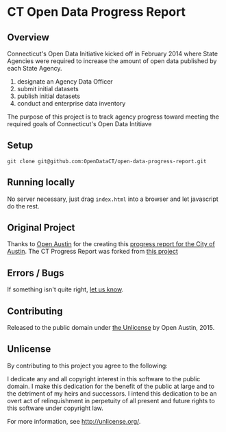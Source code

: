# CT Open Data Progress Report

## Overview

Connecticut's Open Data Initiative kicked off in February 2014 where State Agencies were required to increase the amount of open data published by each State Agency.

1. designate an Agency Data Officer
2. submit initial datasets
3. publish initial datasets
4. conduct and enterprise data inventory 

The purpose of this project is to track agency progress toward meeting the required goals of Connecticut's Open Data Intitiave

## Setup

`git clone git@github.com:OpenDataCT/open-data-progress-report.git`

## Running locally

No server necessary, just drag `index.html` into a browser and let javascript do the rest.

## Original Project

Thanks to [Open Austin](https://github.com/open-austin) for the creating this [progress report for the City of Austin](http://open-austin.github.io/open-data-progress-report/). The CT Progress Report was forked from [this project](https://github.com/open-austin/open-data-progress-report)



## Errors / Bugs 

If something isn't quite right, [let us know](https://github.com/opendatact/open-data-progress-report/issues/new). 


## Contributing

Released to the public domain under [the Unlicense](http://unlicense.org/) by Open Austin, 2015.

## Unlicense

By contributing to this project you agree to the following:

I dedicate any and all copyright interest in this software to the public domain. I make this dedication for the benefit of the public at large and to the detriment of my heirs and successors. I intend this dedication to be an overt act of relinquishment in perpetuity of all present and future rights to this software under copyright law.

For more information, see http://unlicense.org/.
